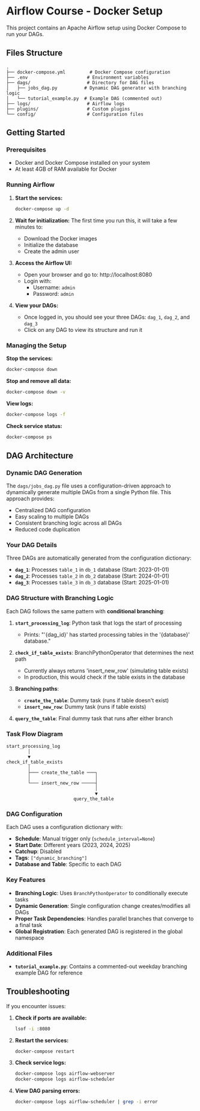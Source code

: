 # Airflow Course - Docker Setup

This project contains an Apache Airflow setup using Docker Compose to run your DAGs.

## Files Structure

```
.
├── docker-compose.yml         # Docker Compose configuration
├── .env                      # Environment variables
├── dags/                     # Directory for DAG files
│   ├── jobs_dag.py          # Dynamic DAG generator with branching logic
│   └── tutorial_example.py  # Example DAG (commented out)
├── logs/                     # Airflow logs
├── plugins/                  # Custom plugins
└── config/                   # Configuration files
```

## Getting Started

### Prerequisites

- Docker and Docker Compose installed on your system
- At least 4GB of RAM available for Docker

### Running Airflow

1. **Start the services:**
   ```bash
   docker-compose up -d
   ```

2. **Wait for initialization:**
   The first time you run this, it will take a few minutes to:
   - Download the Docker images
   - Initialize the database
   - Create the admin user

3. **Access the Airflow UI:**
   - Open your browser and go to: http://localhost:8080
   - Login with:
     - Username: `admin`
     - Password: `admin`

4. **View your DAGs:**
   - Once logged in, you should see your three DAGs: `dag_1`, `dag_2`, and `dag_3`
   - Click on any DAG to view its structure and run it

### Managing the Setup

**Stop the services:**
```bash
docker-compose down
```

**Stop and remove all data:**
```bash
docker-compose down -v
```

**View logs:**
```bash
docker-compose logs -f
```

**Check service status:**
```bash
docker-compose ps
```

## DAG Architecture

### Dynamic DAG Generation

The `dags/jobs_dag.py` file uses a configuration-driven approach to dynamically generate multiple DAGs from a single Python file. This approach provides:
- Centralized DAG configuration
- Easy scaling to multiple DAGs
- Consistent branching logic across all DAGs
- Reduced code duplication

### Your DAG Details

Three DAGs are automatically generated from the configuration dictionary:

- **`dag_1`**: Processes `table_1` in `db_1` database (Start: 2023-01-01)
- **`dag_2`**: Processes `table_2` in `db_2` database (Start: 2024-01-01)
- **`dag_3`**: Processes `table_3` in `db_3` database (Start: 2025-01-01)

### DAG Structure with Branching Logic

Each DAG follows the same pattern with **conditional branching**:

1. **`start_processing_log`**: Python task that logs the start of processing
   - Prints: "'{dag_id}' has started processing tables in the '{database}' database."
   
2. **`check_if_table_exists`**: BranchPythonOperator that determines the next path
   - Currently always returns 'insert_new_row' (simulating table exists)
   - In production, this would check if the table exists in the database
   
3. **Branching paths**:
   - **`create_the_table`**: Dummy task (runs if table doesn't exist)
   - **`insert_new_row`**: Dummy task (runs if table exists)
   
4. **`query_the_table`**: Final dummy task that runs after either branch

### Task Flow Diagram

```
start_processing_log
        │
        ▼
check_if_table_exists
        │
        ├─── create_the_table ───┐
        │                        │
        └─── insert_new_row ─────┤
                                 │
                                 ▼
                         query_the_table
```

### DAG Configuration

Each DAG uses a configuration dictionary with:
- **Schedule**: Manual trigger only (`schedule_interval=None`)
- **Start Date**: Different years (2023, 2024, 2025)
- **Catchup**: Disabled
- **Tags**: `["dynamic_branching"]`
- **Database and Table**: Specific to each DAG

### Key Features

- **Branching Logic**: Uses `BranchPythonOperator` to conditionally execute tasks
- **Dynamic Generation**: Single configuration change creates/modifies all DAGs
- **Proper Task Dependencies**: Handles parallel branches that converge to a final task
- **Global Registration**: Each generated DAG is registered in the global namespace

### Additional Files

- **`tutorial_example.py`**: Contains a commented-out weekday branching example DAG for reference

## Troubleshooting

If you encounter issues:

1. **Check if ports are available:**
   ```bash
   lsof -i :8080
   ```

2. **Restart the services:**
   ```bash
   docker-compose restart
   ```

3. **Check service logs:**
   ```bash
   docker-compose logs airflow-webserver
   docker-compose logs airflow-scheduler
   ```

4. **View DAG parsing errors:**
   ```bash
   docker-compose logs airflow-scheduler | grep -i error
   ```


